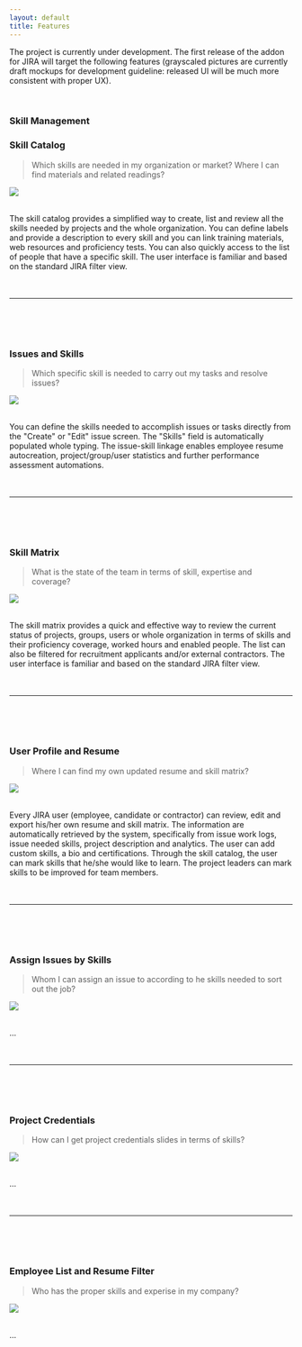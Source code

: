 ```yaml
---
layout: default
title: Features
---
```


The project is currently under development.
The first release of the addon for JIRA will target the following features
(grayscaled pictures are currently draft mockups for development guideline:
released UI will be much more consistent with proper UX).

<br/>

### **Skill Management**

### Skill Catalog

> Which skills are needed in my organization or market? Where I can find materials and related readings?

![](/site/img/skill.catalog.filter.list.png)

<br/>
The skill catalog provides a simplified way to create, list and review all the
skills needed by projects and the whole organization. You can define labels and provide a 
description to every skill and you can link training materials, web resources and proficiency tests.
You can also quickly access to the list of people that have a specific skill. The user interface is
familiar and based on the standard JIRA filter view.
<br/><br/><br/>

---

<br/><br/><br/>

### Issues and Skills

> Which specific skill is needed to carry out my tasks and resolve issues? 

![](/site/img/create.issue.skills.field.png)

<br/>
You can define the skills needed to accomplish issues or tasks directly from the "Create" or
"Edit" issue screen. The "Skills" field is automatically populated whole typing.
The issue-skill linkage enables employee resume autocreation, project/group/user statistics 
and further performance assessment automations. 
<br/><br/><br/>

---

<br/><br/><br/>

### Skill Matrix

> What is the state of the team in terms of skill, expertise and coverage?

![](/site/img/skill.matrix.filter.list.png)

<br/>
The skill matrix provides a quick and effective way to review the current status of
projects, groups, users or whole organization in terms of skills and their proficiency
coverage, worked hours and enabled people. The list can also be filtered for recruitment 
applicants and/or external contractors. The user interface is familiar and based on the standard JIRA filter view.
<br/><br/><br/>

---

<br/><br/><br/>

### User Profile and Resume

> Where I can find my own updated resume and skill matrix?

![](/site/img/user.profile.with.resume.png)

<br/>
Every JIRA user (employee, candidate or contractor) can review, edit and export his/her 
own resume and skill matrix. The information are automatically retrieved by the system,
specifically from issue work logs, issue needed skills, project description and analytics.
The user can add custom skills, a bio and certifications. Through the skill catalog, the user
can mark skills that he/she would like to learn. The project leaders can mark skills to be
improved for team members.
<br/><br/><br/>

---

<br/><br/><br/>

### Assign Issues by Skills

> Whom I can assign an issue to according to he skills needed to sort out the job?

![](/site/img/assign.issue.by.skill.png)

<br/>
...
<br/><br/><br/>

---

<br/><br/><br/>

### Project Credentials

> How can I get project credentials slides in terms of skills?

![](/site/img/credentials.filter.list.png)

<br/>
...
<br/><br/><br/>

---

<br/><br/><br/>

### Employee List and Resume Filter

> Who has the proper skills and experise in my company?

![](/site/img/resumes.filter.list.png)

<br/>
...
<br/><br/><br/>